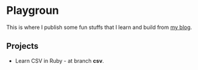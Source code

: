 # Playgroun

This is where I publish some fun stuffs that I learn and build from [my blog](https://www.cuongdn.com/).

## Projects
- Learn CSV in Ruby - at branch **csv**.
